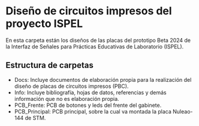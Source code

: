 # Diseño de circuitos impresos del proyecto ISPEL

En esta carpeta están los diseños de las placas del prototipo Beta 2024 de la Interfaz de Señales para Prácticas Educativas de Laboratorio (ISPEL). 

## Estructura de carpetas

- Docs: Incluye documentos de elaboración propia para la realización del diseño de placas de circuitos impresos (PBC).
- Info: Incluye bibliografía, hojas de datos, referencias y demás información que no es elaboración propia.
- PCB_Frente: PCB de botones y leds del frente del gabinete.
- PCB_Principal: PCB principal, sobre la cual va montada la placa Nuleao-144 de STM.
